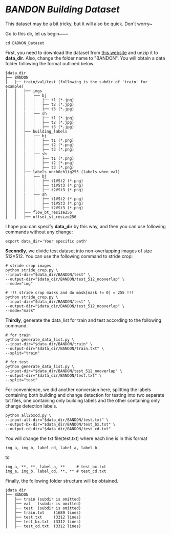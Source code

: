 # ***BANDON Building Dataset***
This dataset may be a bit tricky, but it will also be quick. Don't worry~

Go to this dir, let us begin~~~
```shell script
cd BADNON_Dataset
```
First, you need to download the dataset from [this website](https://github.com/fitzpchao/BANDON) and unzip it to **data_dir**. Also, change the folder name to "BANDON". You will obtain a data folder following the format outlined below.
```none
$data_dir
├── BANDON
│   ├── train/val/test (following is the subdir of 'train' for example)
│   │   ├── imgs
│   │   |   ├── bj
│   │   │   |   ├── t1 (*.jpg)
│   │   │   |   ├── t2 (*.jpg)
│   │   │   |   ├── t3 (*.jpg)
│   │   |   ├── sh
│   │   │   |   ├── t1 (*.jpg)
│   │   │   |   ├── t2 (*.jpg)
│   │   │   |   ├── t3 (*.jpg)
│   │   ├── building_labels
│   │   |   ├── bj
│   │   │   |   ├── t1 (*.png)
│   │   │   |   ├── t2 (*.png)
│   │   │   |   ├── t3 (*.png)
│   │   |   ├── sh
│   │   │   |   ├── t1 (*.png)
│   │   │   |   ├── t2 (*.png)
│   │   │   |   ├── t3 (*.png)
│   │   ├── labels_unch0ch1ig255 (labels when val)
│   │   |   ├── bj
│   │   │   |   ├── t1VSt2 (*.png)
│   │   │   |   ├── t1VSt3 (*.png)
│   │   │   |   ├── t2VSt3 (*.png)
│   │   |   ├── sh
│   │   │   |   ├── t1VSt2 (*.png)
│   │   │   |   ├── t1VSt3 (*.png)
│   │   │   |   ├── t2VSt3 (*.png)
│   │   ├── flow_bt_resize256
│   │   ├── offset_st_resize256
```
I hope you can specify **data_dir** by this way, and then you can use following commands without any change:
```
export data_dir='Your specific path'
```
**Secondly**, we divide test dataset into non-overlapping images of size 512×512. You can use the following command to stride crop:
```shell script
# stride crop images
python stride_crop.py \
--input-dir="$data_dir/BANDON/test" \
--output-dir="$data_dir/BANDON/test_512_nooverlap" \
--mode="img"

# !!! stride crop masks and do mask[mask != 0] = 255 !!!
python stride_crop.py \
--input-dir="$data_dir/BANDON/test" \
--output-dir="$data_dir/BANDON/test_512_nooverlap" \
--mode="mask" 
```

**Thirdly**, generate the data_list for train and test according to the following command.
```shell script
# for train
python generate_data_list.py \
--input-dir="$data_dir/BANDON/train" \
--output-dir="$data_dir/BANDON/train.txt" \
--split="train"

# for test
python generate_data_list.py \
--input-dir="$data_dir/BANDON/test_512_nooverlap" \
--output-dir="$data_dir/BANDON/test.txt" \
--split="test"
```

For convenience, we did another conversion here, splitting the labels containing both building and change detection for testing into two separate txt files, one containing only building labels and the other containing only change detection labels.
```shell script
python all2bxcd.py \
--input-all-dir="$data_dir/BANDON/test.txt" \
--output-bx-dir="$data_dir/BANDON/test_bx.txt" \
--output-cd-dir="$data_dir/BANDON/test_cd.txt" 
```
You will change the txt file(test.txt) where each line is in this format
```
img_a, img_b, label_cd, label_a, label_b
```
to
```
img_a, **, **, label_a, **     # test_bx.txt
img_a, img_b, label_cd, **, ** # test_cd.txt
```

Finally, the following folder structure will be obtained.
```none
$data_dir
├── BANDON
│   ├── train (subdir is omitted)
│   ├── val   (subdir is omitted)
│   ├── test  (subdir is omitted)
│   ├── train.txt    (1689 lines)
│   ├── test.txt     (3312 lines)
│   ├── test_bx.txt  (3312 lines)
│   ├── test_cd.txt  (3312 lines)
```